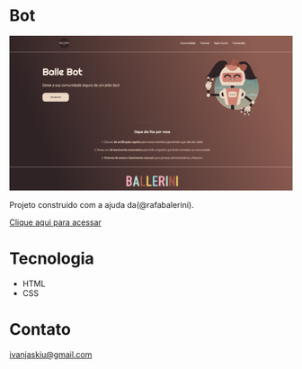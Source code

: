 # Bot

![preview](./.github/bot.png)

Projeto construido com a ajuda da(@rafabalerini).

[Clique aqui para acessar](https://ivan-jaskiu.github.io/Bot/src/index.html)

# Tecnologia
- HTML
- CSS

# Contato
ivanjaskiu@gmail.com



 
